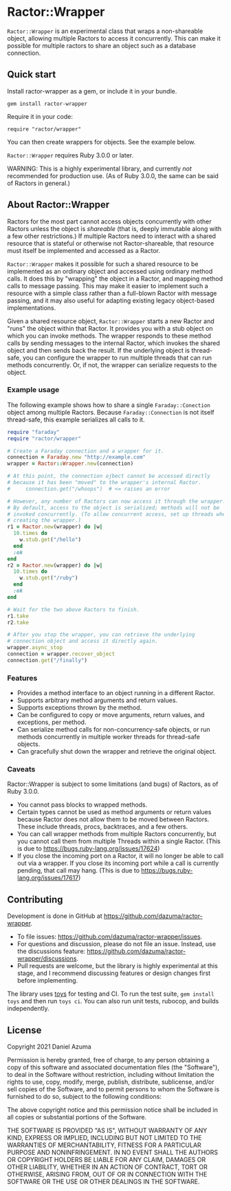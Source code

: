 # Ractor::Wrapper

`Ractor::Wrapper` is an experimental class that wraps a non-shareable object,
allowing multiple Ractors to access it concurrently. This can make it possible
for multiple ractors to share an object such as a database connection.

## Quick start

Install ractor-wrapper as a gem, or include it in your bundle.

    gem install ractor-wrapper

Require it in your code:

    require "ractor/wrapper"

You can then create wrappers for objects. See the example below.

`Ractor::Wrapper` requires Ruby 3.0.0 or later.

WARNING: This is a highly experimental library, and currently _not_ recommended
for production use. (As of Ruby 3.0.0, the same can be said of Ractors in
general.)

## About Ractor::Wrapper

Ractors for the most part cannot access objects concurrently with other
Ractors unless the object is _shareable_ (that is, deeply immutable along
with a few other restrictions.) If multiple Ractors need to interact with a
shared resource that is stateful or otherwise not Ractor-shareable, that
resource must itself be implemented and accessed as a Ractor.

`Ractor::Wrapper` makes it possible for such a shared resource to be
implemented as an ordinary object and accessed using ordinary method calls. It
does this by "wrapping" the object in a Ractor, and mapping method calls to
message passing. This may make it easier to implement such a resource with
a simple class rather than a full-blown Ractor with message passing, and it
may also useful for adapting existing legacy object-based implementations.

Given a shared resource object, `Ractor::Wrapper` starts a new Ractor and
"runs" the object within that Ractor. It provides you with a stub object
on which you can invoke methods. The wrapper responds to these method calls
by sending messages to the internal Ractor, which invokes the shared object
and then sends back the result. If the underlying object is thread-safe,
you can configure the wrapper to run multiple threads that can run methods
concurrently. Or, if not, the wrapper can serialize requests to the object.

### Example usage

The following example shows how to share a single `Faraday::Conection`
object among multiple Ractors. Because `Faraday::Connection` is not itself
thread-safe, this example serializes all calls to it.

```ruby
require "faraday"
require "ractor/wrapper"

# Create a Faraday connection and a wrapper for it.
connection = Faraday.new "http://example.com"
wrapper = Ractor::Wrapper.new(connection)

# At this point, the connection ojbect cannot be accessed directly
# because it has been "moved" to the wrapper's internal Ractor.
#     connection.get("/whoops")  # <= raises an error

# However, any number of Ractors can now access it through the wrapper.
# By default, access to the object is serialized; methods will not be
# invoked concurrently. (To allow concurrent access, set up threads when
# creating the wrapper.)
r1 = Ractor.new(wrapper) do |w|
  10.times do
    w.stub.get("/hello")
  end
  :ok
end
r2 = Ractor.new(wrapper) do |w|
  10.times do
    w.stub.get("/ruby")
  end
  :ok
end

# Wait for the two above Ractors to finish.
r1.take
r2.take

# After you stop the wrapper, you can retrieve the underlying
# connection object and access it directly again.
wrapper.async_stop
connection = wrapper.recover_object
connection.get("/finally")
```

### Features

*   Provides a method interface to an object running in a different Ractor.
*   Supports arbitrary method arguments and return values.
*   Supports exceptions thrown by the method.
*   Can be configured to copy or move arguments, return values, and
    exceptions, per method.
*   Can serialize method calls for non-concurrency-safe objects, or run
    methods concurrently in multiple worker threads for thread-safe objects.
*   Can gracefully shut down the wrapper and retrieve the original object.

### Caveats

Ractor::Wrapper is subject to some limitations (and bugs) of Ractors, as of
Ruby 3.0.0.

*   You cannot pass blocks to wrapped methods.
*   Certain types cannot be used as method arguments or return values
    because Ractor does not allow them to be moved between Ractors. These
    include threads, procs, backtraces, and a few others.
*   You can call wrapper methods from multiple Ractors concurrently, but
    you cannot call them from multiple Threads within a single Ractor.
    (This is due to https://bugs.ruby-lang.org/issues/17624)
*   If you close the incoming port on a Ractor, it will no longer be able
    to call out via a wrapper. If you close its incoming port while a call
    is currently pending, that call may hang. (This is due to
    https://bugs.ruby-lang.org/issues/17617)

## Contributing

Development is done in GitHub at https://github.com/dazuma/ractor-wrapper.

*   To file issues: https://github.com/dazuma/ractor-wrapper/issues.
*   For questions and discussion, please do not file an issue. Instead, use the
    discussions feature: https://github.com/dazuma/ractor-wrapper/discussions.
*   Pull requests are welcome, but the library is highly experimental at this
    stage, and I recommend discussing features or design changes first before
    implementing.

The library uses [toys](https://dazuma.github.io/toys) for testing and CI. To
run the test suite, `gem install toys` and then run `toys ci`. You can also run
unit tests, rubocop, and builds independently.

## License

Copyright 2021 Daniel Azuma

Permission is hereby granted, free of charge, to any person obtaining a copy
of this software and associated documentation files (the "Software"), to deal
in the Software without restriction, including without limitation the rights
to use, copy, modify, merge, publish, distribute, sublicense, and/or sell
copies of the Software, and to permit persons to whom the Software is
furnished to do so, subject to the following conditions:

The above copyright notice and this permission notice shall be included in
all copies or substantial portions of the Software.

THE SOFTWARE IS PROVIDED "AS IS", WITHOUT WARRANTY OF ANY KIND, EXPRESS OR
IMPLIED, INCLUDING BUT NOT LIMITED TO THE WARRANTIES OF MERCHANTABILITY,
FITNESS FOR A PARTICULAR PURPOSE AND NONINFRINGEMENT. IN NO EVENT SHALL THE
AUTHORS OR COPYRIGHT HOLDERS BE LIABLE FOR ANY CLAIM, DAMAGES OR OTHER
LIABILITY, WHETHER IN AN ACTION OF CONTRACT, TORT OR OTHERWISE, ARISING
FROM, OUT OF OR IN CONNECTION WITH THE SOFTWARE OR THE USE OR OTHER DEALINGS
IN THE SOFTWARE.

